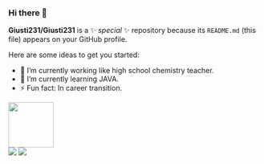 ### Hi there 👋


**Giusti231/Giusti231** is a ✨ _special_ ✨ repository because its `README.md` (this file) appears on your GitHub profile.

Here are some ideas to get you started:

- 🔭 I’m currently working like high school chemistry teacher.
- 🌱 I’m currently learning JAVA.
- ⚡ Fun fact: In career transition.


 <img src="https://cdn.jsdelivr.net/gh/devicons/devicon/icons/java/java-original.svg" width="90" height=90/> 
  <div>      
<a href = "mailto:giusti231qmc@gmail.com"><img src="https://img.shields.io/badge/Gmail-D14836?style=for-the-badge&logo=gmail&logoColor=white" target="_blank"></a>
 <a href="https://www.linkedin.com/in/Luciano Albino Giusti" target="_blank"><img src="https://img.shields.io/badge/-LinkedIn-%230077B5?style=for-the-badge&logo=linkedin&logoColor=white" target="_blank"></a>  
</div>
